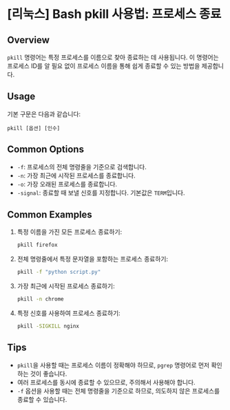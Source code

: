 # [리눅스] Bash pkill 사용법: 프로세스 종료

## Overview
`pkill` 명령어는 특정 프로세스를 이름으로 찾아 종료하는 데 사용됩니다. 이 명령어는 프로세스 ID를 알 필요 없이 프로세스 이름을 통해 쉽게 종료할 수 있는 방법을 제공합니다.

## Usage
기본 구문은 다음과 같습니다:
```
pkill [옵션] [인수]
```

## Common Options
- `-f`: 프로세스의 전체 명령줄을 기준으로 검색합니다.
- `-n`: 가장 최근에 시작된 프로세스를 종료합니다.
- `-o`: 가장 오래된 프로세스를 종료합니다.
- `-signal`: 종료할 때 보낼 신호를 지정합니다. 기본값은 `TERM`입니다.

## Common Examples
1. 특정 이름을 가진 모든 프로세스 종료하기:
   ```bash
   pkill firefox
   ```

2. 전체 명령줄에서 특정 문자열을 포함하는 프로세스 종료하기:
   ```bash
   pkill -f "python script.py"
   ```

3. 가장 최근에 시작된 프로세스 종료하기:
   ```bash
   pkill -n chrome
   ```

4. 특정 신호를 사용하여 프로세스 종료하기:
   ```bash
   pkill -SIGKILL nginx
   ```

## Tips
- `pkill`을 사용할 때는 프로세스 이름이 정확해야 하므로, `pgrep` 명령어로 먼저 확인하는 것이 좋습니다.
- 여러 프로세스를 동시에 종료할 수 있으므로, 주의해서 사용해야 합니다.
- `-f` 옵션을 사용할 때는 전체 명령줄을 기준으로 하므로, 의도하지 않은 프로세스를 종료할 수 있습니다.